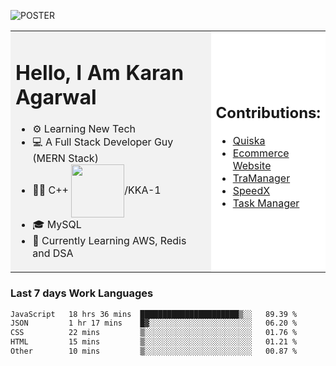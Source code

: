 <!-- ![20230107_223458 (1)-01](https://user-images.githubusercontent.com/85556603/212357966-4002f7aa-471b-4b3c-923d-f2b0d543cad5.jpeg) -->

![POSTER](https://github.com/KKA-0/KKA-0/assets/85556603/17c16f23-d298-4eb8-b6fe-b1361fc9d5ad)




<table>
  <tr>
    <td style="width: 70%; background-color: #f2f2f2;">
      <h1>Hello, I Am Karan Agarwal</h1>
      <ul>
        <li>⚙ Learning New Tech</li>
        <li>💻 A Full Stack Developer Guy (MERN Stack)</li>
        <li>👨‍💻 C++ <img align="center" width="85" src="https://img.shields.io/badge/-LeetCode-FFA116?style=for-the-badge&logo=LeetCode&logoColor=black"/>/KKA-1</li> 
        <li>🎓 MySQL</li>
        <li>🙌 Currently Learning AWS, Redis and DSA</li>  
      </ul>
    </td>
    <td style="width: 30%; background-color: #ffffff;">
      <h2>Contributions:</h2>
      <ul>
        <li><a href="https://github.com/KKA-0/Quiska">Quiska</a></li>
         <li><a href="https://agarwal-handloom.web.app/">Ecommerce Website</a></li>
         <li><a href="https://replit.com/@karanyobro/TraManager">TraManager</a></li>
         <li><a href="https://github.com/Linkin143/SpeedX">SpeedX</a></li>
        <li><a href="https://github.com/KKA-0/Task_Manager">Task Manager</a></li>
      </ul>
    </td>
  </tr>
</table>



<h3>Last 7 days Work Languages </h3> 
     
<!--START_SECTION:waka-->

```txt
JavaScript   18 hrs 36 mins  ██████████████████████▒░░   89.39 %
JSON         1 hr 17 mins    █▓░░░░░░░░░░░░░░░░░░░░░░░   06.20 %
CSS          22 mins         ▒░░░░░░░░░░░░░░░░░░░░░░░░   01.76 %
HTML         15 mins         ▒░░░░░░░░░░░░░░░░░░░░░░░░   01.21 %
Other        10 mins         ▒░░░░░░░░░░░░░░░░░░░░░░░░   00.87 %
```

<!--END_SECTION:waka-->
